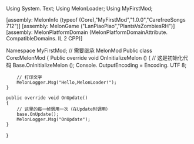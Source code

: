 Using System. Text;
Using MelonLoader;
Using MyFirstMod;

[assembly: MelonInfo (typeof (Core),"MyFirstMod","1.0.0","CarefreeSongs 712")]
[assembly: MelonGame ("LanPiaoPiao","PlantsVsZombiesRH")]
[assembly: MelonPlatformDomain (MelonPlatformDomainAttribute. CompatibleDomains. IL 2 CPP)]

Namespace MyFirstMod;
// 需要继承 MelonMod
Public class Core:MelonMod
{
    Public override void OnInitializeMelon ()
    {
        // 这是初始化代码
        Base.OnInitializeMelon ();
        Console. OutputEncoding = Encoding. UTF 8;
        
        // 打印文字
        MelonLogger.Msg("Hello,MelonLoader!");
    }

    public override void OnUpdate()
    {
        // 这里的每一帧调用一次（在Update时调用）
        base.OnUpdate();
        MelonLogger.Msg("OnUpdate");
    }
}